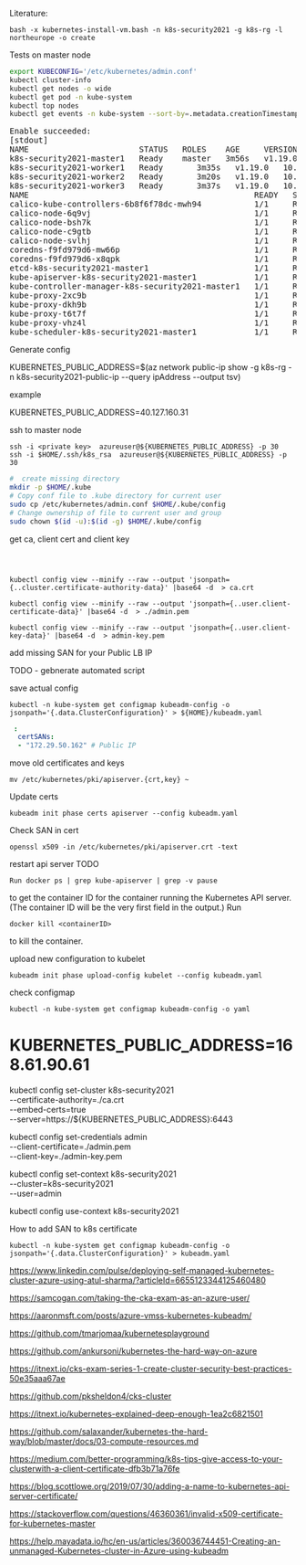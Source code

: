 Literature:


```
bash -x kubernetes-install-vm.bash -n k8s-security2021 -g k8s-rg -l northeurope -o create
```

Tests on master node

```bash
export KUBECONFIG='/etc/kubernetes/admin.conf'
kubectl cluster-info  
kubectl get nodes -o wide
kubectl get pod -n kube-system
kubectl top nodes
kubectl get events -n kube-system --sort-by=.metadata.creationTimestamp
```

<pre>
Enable succeeded: 
[stdout]
NAME                       STATUS   ROLES    AGE     VERSION   INTERNAL-IP   EXTERNAL-IP   OS-IMAGE             KERNEL-VERSION     CONTAINER-RUNTIME
k8s-security2021-master1   Ready    master   3m56s   v1.19.0   10.240.0.4    <none>        Ubuntu 18.04.5 LTS   5.4.0-1036-azure   docker://19.3.6
k8s-security2021-worker1   Ready    <none>   3m35s   v1.19.0   10.240.0.5    <none>        Ubuntu 18.04.5 LTS   5.4.0-1036-azure   docker://19.3.6
k8s-security2021-worker2   Ready    <none>   3m20s   v1.19.0   10.240.0.6    <none>        Ubuntu 18.04.5 LTS   5.4.0-1036-azure   docker://19.3.6
k8s-security2021-worker3   Ready    <none>   3m37s   v1.19.0   10.240.0.7    <none>        Ubuntu 18.04.5 LTS   5.4.0-1036-azure   docker://19.3.6
NAME                                               READY   STATUS    RESTARTS   AGE
calico-kube-controllers-6b8f6f78dc-mwh94           1/1     Running   0          3m39s
calico-node-6q9vj                                  1/1     Running   0          3m38s
calico-node-bsh7k                                  1/1     Running   0          3m39s
calico-node-c9gtb                                  1/1     Running   0          110s
calico-node-svlhj                                  1/1     Running   0          3m36s
coredns-f9fd979d6-mw66p                            1/1     Running   0          3m39s
coredns-f9fd979d6-x8qpk                            1/1     Running   0          3m39s
etcd-k8s-security2021-master1                      1/1     Running   0          3m54s
kube-apiserver-k8s-security2021-master1            1/1     Running   0          3m54s
kube-controller-manager-k8s-security2021-master1   1/1     Running   2          3m54s
kube-proxy-2xc9b                                   1/1     Running   0          110s
kube-proxy-dkh9b                                   1/1     Running   0          3m36s
kube-proxy-t6t7f                                   1/1     Running   0          3m38s
kube-proxy-vhz4l                                   1/1     Running   0          3m39s
kube-scheduler-k8s-security2021-master1            1/1     Running   2          3m54s
</pre>


Generate config

KUBERNETES_PUBLIC_ADDRESS=$(az network public-ip show -g k8s-rg -n k8s-security2021-public-ip --query ipAddress --output tsv)

example

KUBERNETES_PUBLIC_ADDRESS=40.127.160.31

ssh to master node
```
ssh -i <private key>  azureuser@${KUBERNETES_PUBLIC_ADDRESS} -p 30 
ssh -i $HOME/.ssh/k8s_rsa  azureuser@${KUBERNETES_PUBLIC_ADDRESS} -p 30
```

```bash
#  create missing directory
mkdir -p $HOME/.kube
# Copy conf file to .kube directory for current user
sudo cp /etc/kubernetes/admin.conf $HOME/.kube/config
# Change ownership of file to current user and group
sudo chown $(id -u):$(id -g) $HOME/.kube/config
```

get ca, client cert and client key

```



kubectl config view --minify --raw --output 'jsonpath={..cluster.certificate-authority-data}' |base64 -d  > ca.crt

kubectl config view --minify --raw --output 'jsonpath={..user.client-certificate-data}' |base64 -d  > ./admin.pem

kubectl config view --minify --raw --output 'jsonpath={..user.client-key-data}' |base64 -d  > admin-key.pem

```

add missing SAN for your Public LB IP

TODO - gebnerate automated script

save actual config
```
kubectl -n kube-system get configmap kubeadm-config -o jsonpath='{.data.ClusterConfiguration}' > ${HOME}/kubeadm.yaml
```
```yaml
 :
  certSANs:
  - "172.29.50.162" # Public IP 
```

move old certificates and keys
```
mv /etc/kubernetes/pki/apiserver.{crt,key} ~
```

Update certs
```
kubeadm init phase certs apiserver --config kubeadm.yaml
```

Check SAN in cert

```
openssl x509 -in /etc/kubernetes/pki/apiserver.crt -text
```

restart api  server TODO
```
Run docker ps | grep kube-apiserver | grep -v pause 
```
to get the container ID for the container running the Kubernetes API server. (The container ID will be the very first field in the output.)
Run 
```
docker kill <containerID> 
```
to kill the container.

upload new configuration to kubelet  
```
kubeadm init phase upload-config kubelet --config kubeadm.yaml
```
check configmap
```
kubectl -n kube-system get configmap kubeadm-config -o yaml
```


# KUBERNETES_PUBLIC_ADDRESS=168.61.90.61

kubectl config set-cluster k8s-security2021 \
  --certificate-authority=./ca.crt \
  --embed-certs=true \
  --server=https://${KUBERNETES_PUBLIC_ADDRESS}:6443

kubectl config set-credentials admin \
  --client-certificate=./admin.pem \
  --client-key=./admin-key.pem

kubectl config set-context k8s-security2021 \
  --cluster=k8s-security2021 \
  --user=admin

kubectl config use-context k8s-security2021

How to add SAN to k8s certificate

```
kubectl -n kube-system get configmap kubeadm-config -o jsonpath='{.data.ClusterConfiguration}' > kubeadm.yaml
```



https://www.linkedin.com/pulse/deploying-self-managed-kubernetes-cluster-azure-using-atul-sharma/?articleId=6655123344125460480

https://samcogan.com/taking-the-cka-exam-as-an-azure-user/

https://aaronmsft.com/posts/azure-vmss-kubernetes-kubeadm/

https://github.com/tmarjomaa/kubernetesplayground

https://github.com/ankursoni/kubernetes-the-hard-way-on-azure


https://itnext.io/cks-exam-series-1-create-cluster-security-best-practices-50e35aaa67ae

https://github.com/pksheldon4/cks-cluster

https://itnext.io/kubernetes-explained-deep-enough-1ea2c6821501


https://github.com/salaxander/kubernetes-the-hard-way/blob/master/docs/03-compute-resources.md

https://medium.com/better-programming/k8s-tips-give-access-to-your-clusterwith-a-client-certificate-dfb3b71a76fe


https://blog.scottlowe.org/2019/07/30/adding-a-name-to-kubernetes-api-server-certificate/

https://stackoverflow.com/questions/46360361/invalid-x509-certificate-for-kubernetes-master

https://help.mayadata.io/hc/en-us/articles/360036744451-Creating-an-unmanaged-Kubernetes-cluster-in-Azure-using-kubeadm
